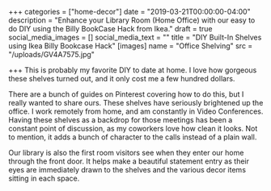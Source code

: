 +++
categories = ["home-decor"]
date = "2019-03-21T00:00:00-04:00"
description = "Enhance your Library Room (Home Office) with our easy to do DIY using the Billy BookCase Hack from Ikea."
draft = true
social_media_images = []
social_media_text = ""
title = "DIY Built-In Shelves using Ikea Billy Bookcase Hack"
[images]
name = "Office Shelving"
src = "/uploads/GV4A7575.jpg"

+++
This is probably my favorite DIY to date at home.  I love how gorgeous these shelves turned out, and it only cost me a few hundred dollars.

There are a bunch of guides on Pinterest covering how to do this, but I really wanted to share ours.  These shelves have seriously brightened up the office.  I work remotely from home, and am constantly in Video Conferences.  Having these shelves as a backdrop for those meetings has been a constant point of discussion, as my coworkers love how clean it looks.  Not to mention, it adds a bunch of character to the calls instead of a plain wall.

Our library is also the first room visitors see when they enter our home through the front door.  It helps make a beautiful statement entry as their eyes are immediately drawn to the shelves and the various decor items sitting in each space.